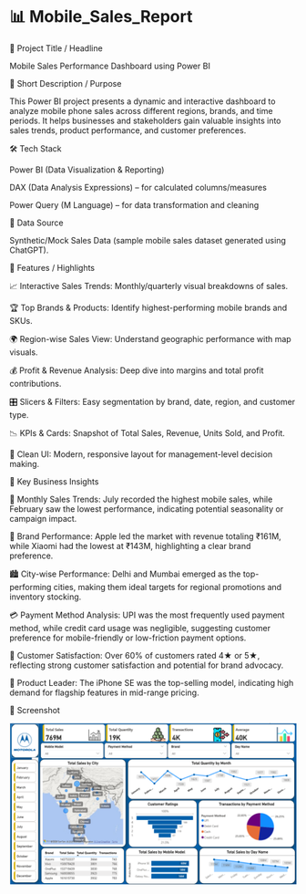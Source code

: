 # 📊 Mobile_Sales_Report

📝 Project Title / Headline

Mobile Sales Performance Dashboard using Power BI

📌 Short Description / Purpose

This Power BI project presents a dynamic and interactive dashboard to analyze mobile phone sales across different regions, brands, and time periods. It helps businesses and stakeholders gain valuable insights into sales trends, product performance, and customer preferences.

🛠️ Tech Stack

Power BI (Data Visualization & Reporting)

DAX (Data Analysis Expressions) – for calculated columns/measures

Power Query (M Language) – for data transformation and cleaning

📂 Data Source

Synthetic/Mock Sales Data (sample mobile sales dataset generated using ChatGPT).

🌟 Features / Highlights

📈 Interactive Sales Trends: Monthly/quarterly visual breakdowns of sales.

🏆 Top Brands & Products: Identify highest-performing mobile brands and SKUs.

🌍 Region-wise Sales View: Understand geographic performance with map visuals.

💰 Profit & Revenue Analysis: Deep dive into margins and total profit contributions.

🎛️ Slicers & Filters: Easy segmentation by brand, date, region, and customer type.

📉 KPIs & Cards: Snapshot of Total Sales, Revenue, Units Sold, and Profit.

🧼 Clean UI: Modern, responsive layout for management-level decision making.

📌 Key Business Insights

📅 Monthly Sales Trends:
July recorded the highest mobile sales, while February saw the lowest performance, indicating potential seasonality or campaign impact.

🍎 Brand Performance:
Apple led the market with revenue totaling ₹161M, while Xiaomi had the lowest at ₹143M, highlighting a clear brand preference.

🏙️ City-wise Performance:
Delhi and Mumbai emerged as the top-performing cities, making them ideal targets for regional promotions and inventory stocking.

💳 Payment Method Analysis:
UPI was the most frequently used payment method, while credit card usage was negligible, suggesting customer preference for mobile-friendly or low-friction payment options.

🌟 Customer Satisfaction:
Over 60% of customers rated 4★ or 5★, reflecting strong customer satisfaction and potential for brand advocacy.

📱 Product Leader:
The iPhone SE was the top-selling model, indicating high demand for flagship features in mid-range pricing.

📸 Screenshot

![Mobile Sales Dashboard](https://github.com/VirajAdake210706/Mobile_Sales_Report/raw/main/Snapshot%20of%20Mobile_Sales_Dashboard.png)

